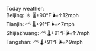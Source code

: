 Today weather:  
Beijing: ☀️ 🌡️+90°F 🌬️↑12mph  
Tianjin: ⛅️  🌡️+91°F 🌬️↗7mph  
Shijiazhuang: ⛅️  🌡️+91°F 🌬️↑7mph  
Tangshan: ⛅️  🌡️+91°F 🌬️↗9mph  
